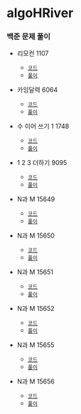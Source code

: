 # algoHRiver

### 백준 문제 풀이

- 리모컨 1107
    - [`코드`](algoHRiver%2FBaekjoon%2FBruteForce%2FRemote1107%2FP1107.java)
    - [`풀이`](algoHRiver%2FBaekjoon%2FBruteForce%2FRemote1107%2FREADME.md)

- 카잉달력 6064
  - [`코드`](algoHRiver%2FBaekjoon%2FBruteForce%2Fcalendar6064%2FP6064.java)
  - [`풀이`](algoHRiver%2FBaekjoon%2FBruteForce%2Fcalendar6064%2FREADME.md)
- 수 이어 쓰기 1 1748
  - [`코드`](algoHRiver%2FBaekjoon%2FBruteForce%2Fnumber1748%2FP1748.java)
  - [`풀이`](algoHRiver%2FBaekjoon%2FBruteForce%2Fnumber1748%2FREADME.md)

- 1 2 3 더하기 9095
  - [`코드`](algoHRiver%2FBaekjoon%2FBruteForce%2Fplus9095%2FP9095.java)
  - [`풀이`](algoHRiver%2FBaekjoon%2FBruteForce%2Fplus9095%2FREADME.md)
- N과 M 15649
  - [`코드`](algoHRiver%2FBaekjoon%2FBruteForce%2FNM15649%2FP15649.java)
  - [`풀이`](algoHRiver%2FBaekjoon%2FBruteForce%2FNM15649%2FREADME.md)
- N과 M 15650
  - [`코드`](algoHRiver%2FBaekjoon%2FBruteForce%2FNM15650%2FP15650.java)
  - [`풀이`](algoHRiver%2FBaekjoon%2FBruteForce%2FNM15650%2FREADME.md)
- N과 M 15651
  - [`코드`](algoHRiver%2FBaekjoon%2FBruteForce%2FNM15651%2FP15651.java)
  - [`풀이`](algoHRiver%2FBaekjoon%2FBruteForce%2FNM15651%2FREADME.md)

- N과 M 15652
  - [`코드`](algoHRiver%2FBaekjoon%2FBruteForce%2FNM15652%2FP15652.java)
  - [`풀이`](algoHRiver%2FBaekjoon%2FBruteForce%2FNM15652%2FREADME.md)

- N과 M 15655
  - [`코드`](algoHRiver%2FBaekjoon%2FBruteForce%2FNM15655%2FP15655.java)
  - [`풀이`](algoHRiver%2FBaekjoon%2FBruteForce%2FNM15655%2FREADME.md)

- N과 M 15656
  - [`코드`](algoHRiver%2FBaekjoon%2FBruteForce%2FNM15656%2FP15656.java)
  - [`풀이`](algoHRiver%2FBaekjoon%2FBruteForce%2FNM15656%2FREADME.md)


